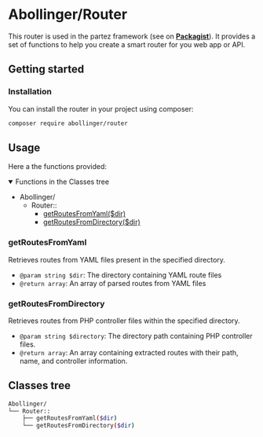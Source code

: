 # Abollinger/Router

This router is used in the partez framework (see on **[Packagist](https://packagist.org/packages/abollinger/partez)**). It provides a set of functions to help you create a smart router for you web app or API.

## Getting started

### Installation

You can install the router in your project using composer:

```bash
composer require abollinger/router
```

## Usage 

Here a the functions provided:

<details open="open">
    <summary>Functions in the Classes tree</summary>
    <ul>
        <li>Abollinger/
            <ul>
                <li>Router::
                    <ul>
                        <li><a href="#getRoutesFromYaml">getRoutesFromYaml($dir)</a></li>
                        <li><a href="#getRoutesFromDirectory">getRoutesFromDirectory($dir)</a></li>
                    </ul>
                </li>
            </ul>
        </li>
    </ul>    
</details>

### getRoutesFromYaml

Retrieves routes from YAML files present in the specified directory.
* ```@param string $dir```: The directory containing YAML route files
* ```@return array```: An array of parsed routes from YAML files

### getRoutesFromDirectory

Retrieves routes from PHP controller files within the specified directory.
* ```@param string $directory```: The directory path containing PHP controller files.
* ```@return array```: An array containing extracted routes with their path, name, and controller information.

## Classes tree

```bash
Abollinger/
└── Router::
    ├── getRoutesFromYaml($dir)
    └── getRoutesFromDirectory($dir)
```

